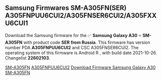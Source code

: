 <h2>Samsung Firmwares SM-A305FN(SER) A305FNPUU6CUI2/A305FNSER6CUI2/A305FXXU6CUI1</h2>
Download the Samsung firmware for the ✅ <strong>Samsung Galaxy A30 </strong> ⭐ <strong>SM-A305FN</strong> with product code <strong>SER</strong> <strong> from Russia</strong>. This firmware has version number PDA <strong>A305FNPUU6CUI2</strong> and CSC A305FNSER6CUI2. The operating system of this firmware is Android R , with build date 2021-10-26. Changelist <strong>22602103</strong>.


[SM-A305FN](https://samfirm.shop/samsung/model/SM-A305FN)
[A305FNPUU6CUI2](https://samfirm.shop/samsung/pda/A305FNPUU6CUI2)
[Download Firmware Samsung Galaxy A30 SM-A305FN](https://samfirm.shop/samsung/firmware/468934)
